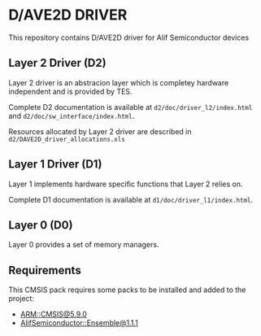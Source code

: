 # D/AVE2D DRIVER

This repository contains D/AVE2D driver for Alif Semiconductor devices

## Layer 2 Driver (D2)

Layer 2 driver is an abstracion layer which is completey hardware independent and is provided by TES.

Complete D2 documentation is available at `d2/doc/driver_l2/index.html` and `d2/doc/sw_interface/index.html`.

Resources allocated by Layer 2 driver are described in `d2/DAVE2D_driver_allocations.xls`

## Layer 1 Driver (D1)

Layer 1 implements hardware specific functions that Layer 2 relies on.

Complete D1 documentation is available at `d1/doc/driver_l1/index.html`.

## Layer 0 (D0)

Layer 0 provides a set of memory managers.

## Requirements

This CMSIS pack requires some packs to be installed and added to the project:
* [ARM::CMSIS@5.9.0](https://github.com/ARM-software/CMSIS_5/releases/tag/5.9.0)
* [AlifSemiconductor::Ensemble@1.1.1](https://github.com/alifsemi/alif_ensemble-cmsis-dfp/releases/tag/v1.1.1)
